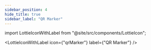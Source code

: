 ```yaml
---
sidebar_position: 4
hide_title: true
sidebar_label: "QR Marker"
---
```


import LottieIconWithLabel from "@site/src/components/LottieIcon";

<LottieIconWithLabel icon={"qrMarker"} label={"QR Marker"} />
